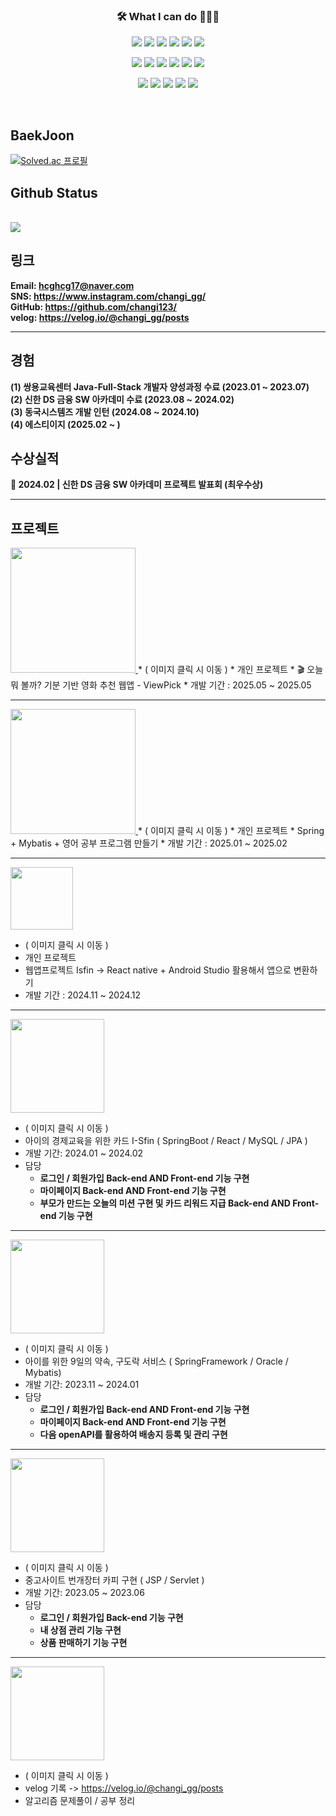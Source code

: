 <h3 align="center">🛠 What I can do 👨🏻‍💻</h3>




<!--======== 로고 ========-->
<!-- backend -->
<p align="center">
  <img src="https://img.shields.io/badge/Java-007396?style=for-the-badge&logo=java&logoColor=white" />
  <img src="https://img.shields.io/badge/junit5-25A162?style=for-the-badge&logo=junit5&logoColor=white">
  <img src="https://img.shields.io/badge/spring-6DB33F?style=for-the-badge&logo=spring&logoColor=white">
  <img src="https://img.shields.io/badge/springboot-6DB33F?style=for-the-badge&logo=springboot&logoColor=white">
  <img src="https://img.shields.io/badge/mysql-4479A1?style=for-the-badge&logo=mysql&logoColor=white">
  <img src="https://img.shields.io/badge/oracle-F80000?style=for-the-badge&logo=oracle&logoColor=white">
</p>


<!-- front -->  
<p align="center">
  <img src="https://img.shields.io/badge/thymeleaf-005F0F?style=for-the-badge&logo=thymeleaf&logoColor=white">
  <img src="https://img.shields.io/badge/javascript-F7DF1E?style=for-the-badge&logo=javascript&logoColor=black">
  <img src="https://img.shields.io/badge/jquery-0769AD?style=for-the-badge&logo=jquery&logoColor=white">
  <img src="https://img.shields.io/badge/html5-E34F26?style=for-the-badge&logo=html5&logoColor=white">
  <img src="https://img.shields.io/badge/css3-1572B6?style=for-the-badge&logo=css3&logoColor=white">
  <img src="https://img.shields.io/badge/react-444444?style=for-the-badge&logo=react">
</p>
<!-- 개발환경 & DataBase --> 
<p align="center">
  <img src="https://img.shields.io/badge/github-181717?style=for-the-badge&logo=github&logoColor=white">
  <img src="https://img.shields.io/badge/eclipse ide-2C2255?style=for-the-badge&logo=eclipseide&logoColor=white"> 
  <img src="https://img.shields.io/badge/visualstudiocode-007ACC?style=for-the-badge&logo=visualstudiocode&logoColor=white"> 
  <img src="https://img.shields.io/badge/gradle-02303A?style=for-the-badge&logo=gradle&logoColor=white"> 
  <img src="https://img.shields.io/badge/apachemaven-C71A36?style=for-the-badge&logo=apachemaven&logoColor=white"> 
</p>
<br>

## BaekJoon
[![Solved.ac
프로필](http://mazassumnida.wtf/api/v2/generate_badge?boj=hcghcg17)](https://solved.ac/hcghcg17)

## Github Status
<br>
  <a href="https://github.com/changi123">
    <img src="https://github-readme-stats.vercel.app/api/top-langs/?username=changi123&layout=compact&hide=javascript,html,scss" />
  </a>
<br>

## 링크
**Email: [hcghcg17@naver.com](mailto:hcghcg17@naver.com)**
<br/>
**SNS: <https://www.instagram.com/changi_gg/>**
<br/>
**GitHub: <https://github.com/changi123/>**
<br/>
**velog: <https://velog.io/@changi_gg/posts>**

---

## 경험
**(1) 쌍용교육센터 Java-Full-Stack 개발자 양성과정 수료 (2023.01 ~ 2023.07)**
<br/>
**(2) 신한 DS 금융 SW 아카데미 수료 (2023.08 ~ 2024.02)**
<br>
**(3) 동국시스템즈 개발 인턴 (2024.08 ~ 2024.10)**
<br>
**(4) 에스티이지 (2025.02 ~ )**
<br>
## 수상실적
**🥇 2024.02 | 신한 DS 금융 SW 아카데미 프로젝트 발표회 (최우수상)**
<br>


--- 

## 프로젝트 

<a href="https://github.com/changi123/viewpick">
 <img src="https://github.com/user-attachments/assets/d1077025-470f-4978-ba9b-7c278f996237"  width="200" heigth = "200" /> 
</a>
* ( 이미지 클릭 시 이동 )
* 개인 프로젝트
* 🎬 오늘 뭐 볼까? 기분 기반 영화 추천 웹앱 - ViewPick
*  개발 기간 : 2025.05 ~ 2025.05

<br>

---

<a href="https://github.com/changi123/study">
 <img src="https://github.com/user-attachments/assets/1c84e964-95f1-4355-8ed1-6c7021efbc9c"  width="200" heigth = "200" /> 
</a>
* ( 이미지 클릭 시 이동 )
* 개인 프로젝트
* Spring + Mybatis + 영어 공부 프로그램 만들기
*  개발 기간 : 2025.01 ~ 2025.02
<br>

---

<a href="https://github.com/changi123/isfin-app">
 <img src="https://github.com/user-attachments/assets/c1542b8d-970b-49ad-889e-ea57b15ec895"  width="100" heigth = "100" /> 
</a>

<br>

* ( 이미지 클릭 시 이동 )
* 개인 프로젝트
* 웹앱프로젝트 Isfin -> React native + Android Studio 활용해서 앱으로 변환하기
* 개발 기간 : 2024.11 ~ 2024.12

---

<a href="https://github.com/I-Sfin">
 <img src="https://avatars.githubusercontent.com/u/157471821?s=200&v=4"  width="150" heigth = "150" /> 
</a>

<br>

* ( 이미지 클릭 시 이동 )
* 아이의 경제교육을 위한 카드 I-Sfin ( SpringBoot / React / MySQL / JPA )
* 개발 기간: 2024.01 ~ 2024.02
* 담당
  * **로그인 / 회원가입 Back-end AND Front-end 기능 구현**
  * **마이페이지 Back-end AND Front-end 기능 구현**
  * **부모가 만드는 오늘의 미션 구현 및 카드 리워드 지급 Back-end AND Front-end 기능 구현**
  
---

<a href="https://github.com/changi123/9dorak">
  <img src="https://github.com/changi123/changi123/assets/133079671/94865e16-3f42-40e0-ad6f-2195c6b7827a"  width="150" heigth = "150"  />
</a>

<br>

* ( 이미지 클릭 시 이동 )
* 아이를 위한 9일의 약속, 구도락 서비스 ( SpringFramework / Oracle / Mybatis)
* 개발 기간: 2023.11 ~ 2024.01
* 담당
  * **로그인 / 회원가입 Back-end AND Front-end 기능 구현**
  * **마이페이지 Back-end AND Front-end 기능 구현**
  * **다음 openAPI를 활용하여 배송지 등록 및 관리 구현**

---

<a href="https://github.com/changi123/JSP-Servlet_Project">
  <img src="https://play-lh.googleusercontent.com/_gp-eWsqbTR5GvMXnHCIxEazoLPQSlHY4Uv-ZQln0jYsUSRReQb_fzpNwKbhd82R6-4=w240-h480-rw"  width="150" heigth = "150"/>
</a>

<br>

* ( 이미지 클릭 시 이동 )
* 중고사이트 번개장터 카피 구현 ( JSP / Servlet )
* 개발 기간: 2023.05 ~ 2023.06
* 담당
  * **로그인 / 회원가입 Back-end 기능 구현**
  * **내 상점 관리 기능 구현**
  * **상품 판매하기 기능 구현**

---

<a href="https://velog.io/@changi_gg/posts">
  <img src="https://github.com/changi123/changi123/assets/133079671/85833525-f679-4dc1-9a75-662fe622a4e0"  width="150" heigth = "150"/>
</a>
<br>

* ( 이미지 클릭 시 이동 )
* velog 기록 -> https://velog.io/@changi_gg/posts
* 알고리즘 문제풀이 / 공부 정리
